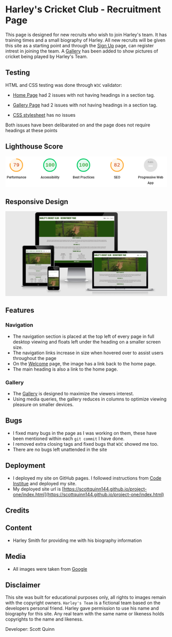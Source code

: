 # **Harley's Cricket Club - Recruitment Page**

This page is designed for new recruits who wish to join Harley's team. It has training times and a small biography of Harley. All new recruits will be given this site as a starting point and through the [Sign Up](sign-up.html) page, can register intrest in joining the team. A [Gallery](gallery.html) has been added to show pictures of cricket being played by Harley's Team.

## **Testing**

HTML and CSS testing was done through `W3C` validator:

- [Home Page](index.html) had 2 issues with not having headings in a section tag.

- [Gallery Page](gallery.html) had 2 issues with not having headings in a section tag.

- [CSS stylesheet](style.css) has no issues 

Both issues have been delibarated on and the page does not require headings at these points

## **Lighthouse Score**

![Accessibility Score Small](assets/images/partial-screen-lighthouse.png)

## **Responsive Design**

![Responsive Design Appearance](assets/images/responsive.png)

## **Features**

### Navigation
- The navigation section is placed at the top left of every page in full desktop viewing and floats left under the heading on a smaller screen size. 
- The navigation links increase in size when hovered over to assist users throughout the page
- On the [Welcome](welcome.html) page, the image has a link back to the home page.
- The main heading is also a link to the home page.

### Gallery
- The [Gallery](gallery.html) is designed to maximize the viewers interest. 
- Using media queries, the gallery reduces in columns to optimize viewing pleasure on smaller devices.

## **Bugs**
- I fixed many bugs in the page as I was working on them, these have been mentioned within each `git commit` I have done.
- I removed extra closing tags and fixed bugs that `W3C` showed me too.
- There are no bugs left unattended in the site

## **Deployment**
- I deployed my site on GitHub pages. I followed instructions from [Code Institue](https://codeinstitute.net/se/5-day-coding-challenge/?utm_term=code%20institute&utm_campaign=CI+-+SWE+-+Search+-+Brand&utm_source=adwords&utm_medium=ppc&hsa_acc=8983321581&hsa_cam=14660337051&hsa_grp=134087657984&hsa_ad=546251838233&hsa_src=g&hsa_tgt=kwd-319867646331&hsa_kw=code%20institute&hsa_mt=e&hsa_net=adwords&hsa_ver=3&gclid=Cj0KCQiA15yNBhDTARIsAGnwe0UQv6qv0SwHT3sAGJ6uF8SdJR6nThPCUkVs_yMLPFdVaHSEq1RtzB8aAtAuEALw_wcB) and deployed my site.
- My deployed site url is [https://scottquinn144.github.io/project-one/index.html](https://scottquinn144.github.io/project-one/index.html)

## **Credits**

## Content
- Harley Smith for providing me with his biography information

## Media
- All images were taken from [Google](https://www.google.com/)

## **Disclaimer**

This site was built for educational purposes only, all rights to images remain with the copyright owners. `Harley's Team` is a fictional team based on the developers personal friend. Harley gave permission to use his name and biography for this site. Any real team with the same name or likeness holds copyrights to the name and likeness. 

Developer: Scott Quinn

